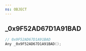 ```yaml
---
ns: OBJECT
---
```

## _0x9F52AD67D1A91BAD

```c
// 0x9F52AD67D1A91BAD
Any _0x9F52AD67D1A91BAD();
```

